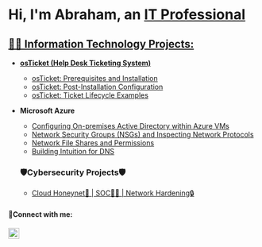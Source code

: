 <h1>Hi, I'm Abraham, an <a href="www.linkedin.com/in/abraham-arias-8004aa278/">IT Professional</h1>

<h2>👨‍💻 Information Technology Projects:</h2>

- <b>osTicket (Help Desk Ticketing System)</b>
  - [osTicket: Prerequisites and Installation](https://github.com/abraham-arias/osTicket-Prerequisites-and-Installation)
  - [osTicket: Post-Installation Configuration](https://github.com/abraham-arias/osTicket---Post-Install-Configuration)
  - [osTicket: Ticket Lifecycle Examples](https://github.com/abraham-arias/osTicket---Ticket-Lifecycle-Intake-Through-Resolution)
- <b>Microsoft Azure</b>
  - [Configuring On-premises Active Directory within Azure VMs](https://github.com/abraham-arias/On-premises-Active-Directory-Deployed-in-the-Cloud-Azure-)
  - [Network Security Groups (NSGs) and Inspecting Network Protocols](https://github.com/abraham-arias/Utilizing-Wireshark-to-Explore-Network-Traffic)
  - [Network File Shares and Permissions](https://github.com/abraham-arias/Network-File-Shares-and-Permissions)
  - [Building Intuition for DNS](https://github.com/abraham-arias/Building-Intuition-for-DNS)

  <b><h3>🛡️Cybersecurity Projects🛡️</h3></b>
  - [Cloud Honeynet🍯 | SOC🕵️‍♂️ | Network Hardening🔒](https://github.com/abraham-arias/Live-Honeynet-SOC-and-Cloud-Network-Hardening-in-MS-Azure)

<h4>🤳Connect with me:</h4>


[<img align="left" alt="Josh | LinkedIn" width="22px" src="https://cdn.jsdelivr.net/npm/simple-icons@v3/icons/linkedin.svg" />][linkedin]




[linkedin]: www.linkedin.com/in/abraham-arias-8004aa278/
